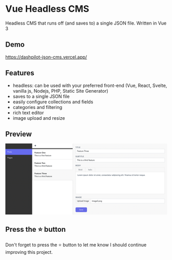 # Vue Headless CMS

Headless CMS that runs off (and saves to) a single JSON file. Written in Vue 3

## Demo

<https://dashpilot-json-cms.vercel.app/>

## Features

- headless: can be used with your preferred front-end (Vue, React, Svelte, vanilla js, Nodejs, PHP, Static Site Generator)
- saves to a single JSON file
- easily configure collections and fields
- categories and filtering
- rich text editor
- image upload and resize

## Preview

<img src="public/img/preview.png" />

## Press the :star: button
Don't forget to press the :star: button to let me know I should continue improving this project.
